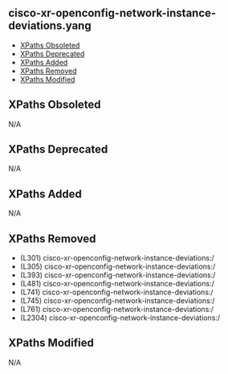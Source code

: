 ## cisco-xr-openconfig-network-instance-deviations.yang

- [XPaths Obsoleted](#xpaths-obsoleted)
- [XPaths Deprecated](#xpaths-deprecated)
- [XPaths Added](#xpaths-added)
- [XPaths Removed](#xpaths-removed)
- [XPaths Modified](#xpaths-modified)

## XPaths Obsoleted

N/A

## XPaths Deprecated

N/A

## XPaths Added

N/A

## XPaths Removed

- (L301)	cisco-xr-openconfig-network-instance-deviations:/
- (L305)	cisco-xr-openconfig-network-instance-deviations:/
- (L393)	cisco-xr-openconfig-network-instance-deviations:/
- (L481)	cisco-xr-openconfig-network-instance-deviations:/
- (L741)	cisco-xr-openconfig-network-instance-deviations:/
- (L745)	cisco-xr-openconfig-network-instance-deviations:/
- (L761)	cisco-xr-openconfig-network-instance-deviations:/
- (L2304)	cisco-xr-openconfig-network-instance-deviations:/

## XPaths Modified

N/A

